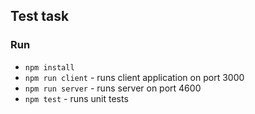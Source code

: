## Test task

### Run
- `npm install`
- `npm run client` - runs client application on port 3000
- `npm run server` - runs server on port 4600
- `npm test` - runs unit tests